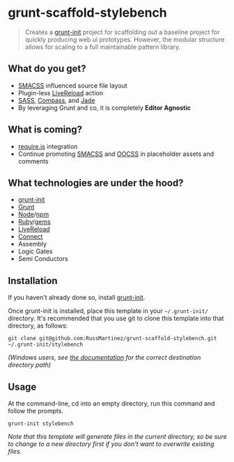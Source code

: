 # grunt-scaffold-stylebench

> Creates a [grunt-init][] project for scaffolding out a baseline project for quickly producing web ui prototypes.  However, the modular structure allows for scaling to a full maintainable pattern library.

## What do you get?
- [SMACSS](http://smacss.com/) influenced source file layout
- Plugin-less [LiveReload](http://livereload.com/) action 
- [SASS](http://sass-lang.com/), [Compass](http://compass-style.org/), and [Jade](http://jade-lang.com/)
- By leveraging Grunt and co, it is completely __Editor Agnostic__

## What is coming?
- [require.js](http://requirejs.org/) integration 
- Continue promoting [SMACSS](http://smacss.com/) and [OOCSS](http://oocss.org/) in placeholder assets and comments

## What technologies are under the hood?
- [grunt-init][]
- [Grunt](http://gruntjs.com/) 
- [Node](http://nodejs.org/)/[npm](https://npmjs.org/)
- [Ruby](http://www.ruby-lang.org/en/)/[gems](https://rubygems.org/)
- [LiveReload](http://livereload.com/)
- [Connect](http://www.senchalabs.org/connect/)
- Assembly 
- Logic Gates
- Semi Conductors

[grunt-init]: http://gruntjs.com/project-scaffolding

## Installation
If you haven't already done so, install [grunt-init][].

Once grunt-init is installed, place this template in your `~/.grunt-init/` directory. It's recommended that you use git to clone this template into that directory, as follows:

```
git clone git@github.com:RussMartinez/grunt-scaffold-stylebench.git
~/.grunt-init/stylebench
```

_(Windows users, see [the documentation][grunt-init] for the correct destination directory path)_

## Usage

At the command-line, cd into an empty directory, run this command and follow the prompts.

```
grunt-init stylebench 
```

_Note that this template will generate files in the current directory, so be sure to change to a new directory first if you don't want to overwrite existing files._
